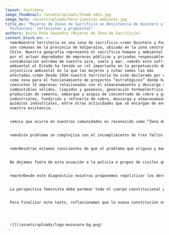 ```yaml
---
layout: testimony
image_thumbnail: /assets/uploads/thumb-zdes.jpg
image_hero: /assets/uploads/hero-juanitas-ambiente.jpg
title_es: "Mujeres de Zonas de Sacrificio en Resistencia de Quintero y
  Puchuncaví: reflexiones y propuestas"
authors: Anita Peña Saavedra (Mujeres de Zona de Sacrificio)
content_block_es: >-
  <em>Nuestro territorio es una zona de sacrificio.</em> Quintero y Puchuncaví
  son comunas de la provincia de Valparaíso, ubicada en la zona central de
  Chile. Nuestra geografía representa el sacrificio humano y ambiental originado
  por el actuar depredador de empresas públicas y privadas responsables de la
  contaminación extrema de nuestro aire, suelo y mar. <em>En este sufrimiento
  ambiental el Estado ha tenido un rol importante en la perpetuación de la
  injusticia ambiental en la que las mujeres y niñas somos las más
  afectadas.</em> Desde 1954 nuestro territorio ha sido declarado por el Estado
  como zona para el funcionamiento de proyectos “estratégicos” donde hasta hoy
  coexisten 15 empresas relacionadas con el almacenamiento y descarga de
  combustibles sólidos, líquidos y gaseosos, generación termoeléctrica,
  producción de cemento, embarque y acopio de concentrado de cobre y graneles
  industriales, fundición y refinería de cobre, descarga y almacenamiento de
  químicos industriales, entre otras actividades que se encargan de envenenar
  nuestra existencia.


  <em>Lo que ocurre en nuestras comunidades es reconocido como “Zona de Sacrificio”, lugar donde se despojan los derechos humanos y se sacrifica la vida de las especies humanas y no humanas en post de la continuación de proyectos empresariales que buscan la acumulación de la riqueza.</em> La vida en la zonas de sacrificio es tóxica, desde 2008 se registraron episodios de intoxicación en niñas y niños, en 2011 la escuela La Greda fue un caso de intoxicación de connotación pública que afecto a toda la comunidad educativa, en 2018 más de 2000 personas de nuestra comunidad fueron envenenadas producto de las emisiones de dióxido de azufre y material particulado de las empresas del parque industrial. También existe evidencia de los líquidos industriales que empresas como AES GENER, CODELCO, Puerto Ventanas, GNL Quintero, Oxiquim y ENAP vierten en el mar, tales como: aluminio, hierro, molibdeno, cobre,  níquel, cadmio, mercurio, arsénico, plomo, entre otros contaminantes. Adicionalmente, desde el 2009 al 2020 hemos documentado 132 varamientos de carbón en la bahía de Quintero, que en promedio equivalen a 1,7 al mes, situación que se ha ido agudizando ya que en lo que va del año (enero-agosto 2021), hemos registrado 67 varamientos, 8,3 al mes, es decir, un 488% más que en los meses de años anteriores.


  <em>Este problema se complejiza con el incumplimiento de tres fallos judiciales, dos de la Corte Suprema y uno de la Corte de Apelaciones de Valparaíso.</em> Los dos primeros se relacionan por un lado, con el recurso de protección contra la autorización del funcionamiento de la central termoeléctrica de Campiche (Puchuncaví), esta fue declarada ilegal pues la obligación del Estado es la protección del medio ambiente. Por el otro, está el recurso de protección contra el Estado y las empresas, por el caso de las intoxicaciones  masivas del 2018, en el que la Corte falló a favor del recurso y mandató generar medidas de reparación, fiscalización e investigación. Tampoco se han cumplido.  Desde otra instancia, el fallo de la Corte de Apelaciones reconoció los impactos de los varamientos de carbón en la bahía de Quintero prohibiendo el ingreso de naves con carbón a la bahía, sin embargo estos fallos vitales para la comunidad no se han cumplido por las empresas y el Estado.


  <em>Nosotras estamos conscientes de que el problema que origina y mantiene este grado extremo de violencia estructural hacia la vida, está relacionado con la política energética basada en la explotación intensiva de la naturaleza y con la política económica que pone en el centro los procesos de acumulación de capital en desmedro de la protección de la vida.</em> Tanto la política energética como económica tiene agentes gubernamentales, empresariales y policiales que habilitan un escenario para el actuar de grupos económicos y políticos inescrupulosos que gozan de protección que les permiten dañar nuestra comunidad en la más cruda impunidad.  


  No dejamos fuera de esta ecuación a la policía o grupos de civiles que mediante el acceso a armas resguardan el funcionamiento de las empresas. <em>Existen casos documentados en nuestra comunidad de defensoras de la tierra y los bienes comunes que han sido amedrentadas y  hostigadas por agentes del Estado y civiles, quienes buscan causar miedo y limitar nuestras luchas. Esta combinación entre la perpetuación del extractivismo y el conflicto capital versus vida, configura un tipo de violencia estructural que tiene un registro de género pues afecta a las mujeres defensoras de los territorios.</em>


  <mark>Desde este diagnóstico nosotras proponemos repolitizar los derechos sociales poniendo la vida de las especies humanas y no humanas en el centro.</mark> Esto significa que cada una de las necesidades humanas como la salud, la educación, la vivienda, el trabajo, el cuidado, el transporte, entre otras, debe materializarse en armonía con la naturaleza y en consideración de las relaciones de género, de raza y de clase que se expresan de manera discriminatoria en sociedades desiguales como la nuestra. <mark>Por ello, proponemos que la nueva constitución para Chile debe reconocer los derechos de la naturaleza, incorporando una perspectiva ecológica y feminista que desde sus principios y fundamentos avance hacia el respecto de la dignidad y la vida.</mark>


  La perspectiva feminista debe permear todo el cuerpo constitucional pues tanto la depredación de biosfera como la opresión de las mujeres comparten una estructura de dominación que es patriarcal y capitalista, es decir esta basada en una dominación masculina que sólo busca la acumulación de la riqueza sin importar la degradación de la naturaleza y la precarización de la vida de las mujeres y comunidades. <mark>Por ello proponemos que principios como la paridad de género sean un punto de partida para todas las comisiones, reglamento y decisiones que tome las y los constituyentes. De igual manera proponemos que los derechos sociales incorporen enfoque de género que desafíen y modifique los estereotipos machistas que perpetúan el binomio mujer/privado y hombres/público. Además, proponemos que se reconozcan los derechos sexuales y reproductivos ya que la injusticia ambiental también genera barreras para acceder a derechos fundamentales como el decidir cuándo y cómo queremos tener hijos. Por último, proponemos se reconozca el trabajo de cuidados de las especies humanas y no humanas, esto quiere decir, incorporar en las cuentas nacionales el aporte que hacen las mujeres en la sostenibilidad de la vida, en el cuidado de la tierra y en el mantenimiento del bienestar de las comunidades.</mark>


  Para finalizar este texto, reflexionamos que la nueva constitución no es un fin sino una apertura hacia el proceso refundacional que implica repensarnos como sociedad en relación con la naturaleza. <mark>Por ello, proponemos que la constitución reconozca nuestro derecho a defender derechos,</mark> pues toda persona que defiende la vida, la tierra y los ecosistemas, debe ser protegida y no ser sujeta de violencia y criminalización por parte de los agentes del Estado y grupos civiles armados como ocurre actualmente en Chile. Este derecho a defender derechos para nosotras es un eje fundamental de nuestra lucha, nos moviliza a tejer acuerpamientos y resistencias.




  ![](/assets/uploads/logo-muzosare-bg.png)
---
```

